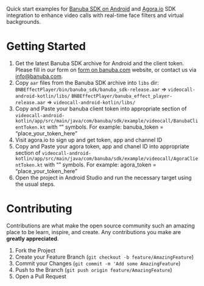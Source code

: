 Quick start examples for [Banuba SDK on Android](https://docs.banuba.com/face-ar-sdk/android/android_overview) and [Agora.io](https://www.agora.io/en/) SDK integration to enhance video calls with real-time face filters and virtual backgrounds.

# Getting Started

1. Get the latest Banuba SDK archive for Android and the client token. Please fill in our form on [form on banuba.com](https://www.banuba.com/face-filters-sdk) website, or contact us via [info@banuba.com](mailto:info@banuba.com).
2. Copy `aar` files from the Banuba SDK archive into `libs` dir:
    `BNBEffectPlayer/bin/banuba_sdk/banuba_sdk-release.aar` => `videocall-android-kotlin/libs/`
    `BNBEffectPlayer/banuba_effect_player-release.aar` => `videocall-android-kotlin/libs/`
3. Copy and Paste your banuba client token into appropriate section of `videocall-android-kotlin/app/src/main/java/com/banuba/sdk/example/videocall/BanubaClientToken.kt` with “” symbols. For example: banuba_token = “place_your_token_here”
4. Visit agora.io to sign up and get token, app and channel ID
5. Copy and Paste your agora token, app and chanel ID into appropriate section of `videocall-android-kotlin/app/src/main/java/com/banuba/sdk/example/videocall/AgoraClientToken.kt` with “” symbols. For example: agora_token = “place_your_token_here”
6. Open the project in Android Studio and run the necessary target using the usual steps.

# Contributing

Contributions are what make the open source community such an amazing place to be learn, inspire, and create. Any contributions you make are **greatly appreciated**.

1. Fork the Project
2. Create your Feature Branch (`git checkout -b feature/AmazingFeature`)
3. Commit your Changes (`git commit -m 'Add some AmazingFeature`)
4. Push to the Branch (`git push origin feature/AmazingFeature`)
5. Open a Pull Request
